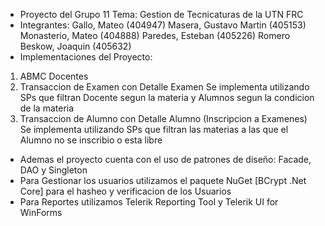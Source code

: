 - Proyecto del Grupo 11
Tema: Gestion de Tecnicaturas de la UTN FRC
- Integrantes:
Gallo, Mateo (404947)
Masera, Gustavo Martin (405153)
Monasterio, Mateo (404888)
Paredes, Esteban (405226)
Romero Beskow, Joaquin (405632)
- Implementaciones del Proyecto:
1. ABMC Docentes
2. Transaccion de Examen con Detalle Examen
     Se implementa utilizando SPs que filtran Docente segun la materia y Alumnos segun la condicion de la materia
3. Transaccion de Alumno con Detalle Alumno (Inscripcion a Examenes)
     Se implementa utilizando SPs que filtran las materias a las que el Alumno no se inscribio o esta libre
- Ademas el proyecto cuenta con el uso de patrones de diseño:
     Facade, DAO y Singleton
- Para Gestionar los usuarios utilizamos el paquete NuGet [BCrypt .Net Core] para el hasheo y verificacion de los Usuarios
- Para Reportes utilizamos Telerik Reporting Tool y Telerik UI for WinForms
